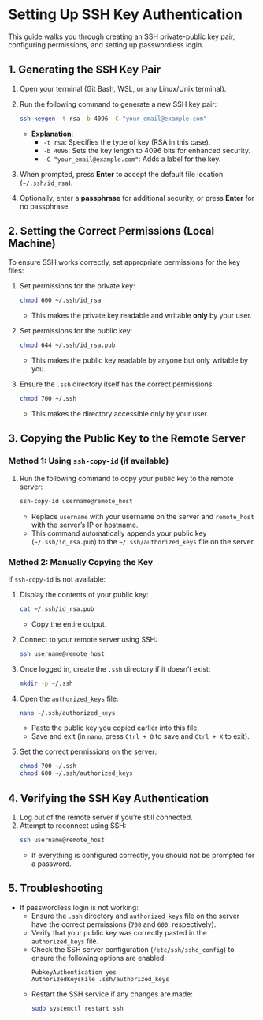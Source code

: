 
# Setting Up SSH Key Authentication

This guide walks you through creating an SSH private-public key pair, configuring permissions, and setting up passwordless login.

## 1. Generating the SSH Key Pair

1. Open your terminal (Git Bash, WSL, or any Linux/Unix terminal).
2. Run the following command to generate a new SSH key pair:
   ```bash
   ssh-keygen -t rsa -b 4096 -C "your_email@example.com"
   ```
   - **Explanation**:
     - `-t rsa`: Specifies the type of key (RSA in this case).
     - `-b 4096`: Sets the key length to 4096 bits for enhanced security.
     - `-C "your_email@example.com"`: Adds a label for the key.

3. When prompted, press **Enter** to accept the default file location (`~/.ssh/id_rsa`).

4. Optionally, enter a **passphrase** for additional security, or press **Enter** for no passphrase.

## 2. Setting the Correct Permissions (Local Machine)

To ensure SSH works correctly, set appropriate permissions for the key files:

1. Set permissions for the private key:
   ```bash
   chmod 600 ~/.ssh/id_rsa
   ```
   - This makes the private key readable and writable **only** by your user.

2. Set permissions for the public key:
   ```bash
   chmod 644 ~/.ssh/id_rsa.pub
   ```
   - This makes the public key readable by anyone but only writable by you.

3. Ensure the `.ssh` directory itself has the correct permissions:
   ```bash
   chmod 700 ~/.ssh
   ```
   - This makes the directory accessible only by your user.

## 3. Copying the Public Key to the Remote Server

### Method 1: Using `ssh-copy-id` (if available)

1. Run the following command to copy your public key to the remote server:
   ```bash
   ssh-copy-id username@remote_host
   ```
   - Replace `username` with your username on the server and `remote_host` with the server’s IP or hostname.
   - This command automatically appends your public key (`~/.ssh/id_rsa.pub`) to the `~/.ssh/authorized_keys` file on the server.

### Method 2: Manually Copying the Key

If `ssh-copy-id` is not available:

1. Display the contents of your public key:
   ```bash
   cat ~/.ssh/id_rsa.pub
   ```
   - Copy the entire output.

2. Connect to your remote server using SSH:
   ```bash
   ssh username@remote_host
   ```
   
3. Once logged in, create the `.ssh` directory if it doesn’t exist:
   ```bash
   mkdir -p ~/.ssh
   ```

4. Open the `authorized_keys` file:
   ```bash
   nano ~/.ssh/authorized_keys
   ```
   - Paste the public key you copied earlier into this file.
   - Save and exit (in `nano`, press `Ctrl + O` to save and `Ctrl + X` to exit).

5. Set the correct permissions on the server:
   ```bash
   chmod 700 ~/.ssh
   chmod 600 ~/.ssh/authorized_keys
   ```

## 4. Verifying the SSH Key Authentication

1. Log out of the remote server if you’re still connected.
2. Attempt to reconnect using SSH:
   ```bash
   ssh username@remote_host
   ```
   - If everything is configured correctly, you should not be prompted for a password.

## 5. Troubleshooting

- If passwordless login is not working:
  - Ensure the `.ssh` directory and `authorized_keys` file on the server have the correct permissions (`700` and `600`, respectively).
  - Verify that your public key was correctly pasted in the `authorized_keys` file.
  - Check the SSH server configuration (`/etc/ssh/sshd_config`) to ensure the following options are enabled:
    ```
    PubkeyAuthentication yes
    AuthorizedKeysFile .ssh/authorized_keys
    ```
  - Restart the SSH service if any changes are made:
    ```bash
    sudo systemctl restart ssh
    ```
